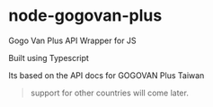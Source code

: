 # node-gogovan-plus

Gogo Van Plus API Wrapper for JS

Built using Typescript

Its based on the API docs for GOGOVAN Plus Taiwan

> support for other countries will come later.

